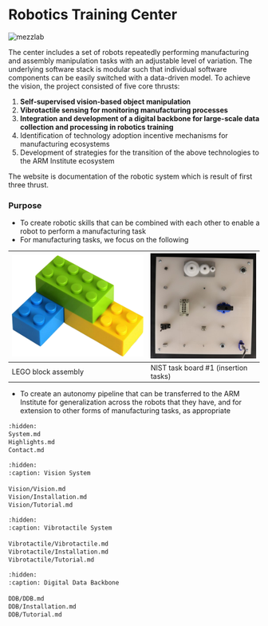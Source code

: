 # Robotics Training Center

![mezzlab](files/mezzlab.jpg)

The center includes a set of robots repeatedly performing manufacturing and assembly manipulation tasks with an adjustable level of variation. The underlying software stack is modular such that individual software components can be easily switched with a data-driven model. To achieve the vision, the project consisted of five core thrusts:

1. **Self-supervised vision-based object manipulation**
2. **Vibrotactile sensing for monitoring manufacturing processes**
3. **Integration and development of a digital backbone for large-scale data collection and processing in robotics training**
4. Identification of technology adoption incentive mechanisms for manufacturing ecosystems
5. Development of strategies for the transition of the above technologies to the ARM Institute ecosystem

The website is documentation of the robotic system which is result of first three thrust.

*<insert license and collaboration medium>*

### Purpose
* To create robotic skills that can be combined with each other to enable a robot to perform a manufacturing task
* For manufacturing tasks, we focus on the following

|![lego](files/lego-small.png)|![nist](files/nist-1-small.jpg)|
|---|---|
|LEGO block assembly|NIST task board #1 (insertion tasks)|

* To create an autonomy pipeline that can be transferred to the ARM Institute for generalization across the robots that they have, and for extension to other forms of manufacturing tasks, as appropriate
		
<!-- ### Environment
There are two environments of reference in this project:
* [The CMU-MFI Testbed]()
* [The ARM RTC robot cell]() -->



```{toctree}
:hidden:
System.md
Highlights.md
Contact.md
```

```{toctree}
:hidden:
:caption: Vision System

Vision/Vision.md
Vision/Installation.md
Vision/Tutorial.md
``` 

```{toctree}
:hidden:
:caption: Vibrotactile System

Vibrotactile/Vibrotactile.md
Vibrotactile/Installation.md
Vibrotactile/Tutorial.md
```

```{toctree}
:hidden:
:caption: Digital Data Backbone

DDB/DDB.md
DDB/Installation.md
DDB/Tutorial.md

```